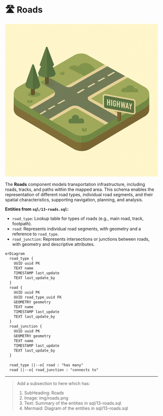 # 🛣️ Roads

![Roads](../img/roads.png)

The **Roads** component models transportation infrastructure, including roads, tracks, and paths within the mapped area. This schema enables the representation of different road types, individual road segments, and their spatial characteristics, supporting navigation, planning, and analysis.

**Entities from `sql/13-roads.sql`:**

- `road_type`: Lookup table for types of roads (e.g., main road, track, footpath).
- `road`: Represents individual road segments, with geometry and a reference to `road_type`.
- `road_junction`: Represents intersections or junctions between roads, with geometry and descriptive attributes.

```mermaid
erDiagram
  road_type {
    UUID uuid PK
    TEXT name
    TIMESTAMP last_update
    TEXT last_update_by
  }
  road {
    UUID uuid PK
    UUID road_type_uuid FK
    GEOMETRY geometry
    TEXT name
    TIMESTAMP last_update
    TEXT last_update_by
  }
  road_junction {
    UUID uuid PK
    GEOMETRY geometry
    TEXT name
    TIMESTAMP last_update
    TEXT last_update_by
  }

  road_type ||--o{ road : "has many"
  road ||--o{ road_junction : "connects to"
```

---

> Add a subsection to here which has:
>
>1. SubHeading: Roads
>2. Image: img/roads.png
>3. Text: Summary of the entities in sql/13-roads.sql
>4. Mermaid: Diagram of the entities in sql/13-roads.sql
